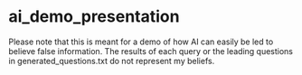 # ai_demo_presentation

Please note that this is meant for a demo of how AI can easily be led to believe false information. The results of each query or the leading questions in generated_questions.txt do not represent my beliefs.